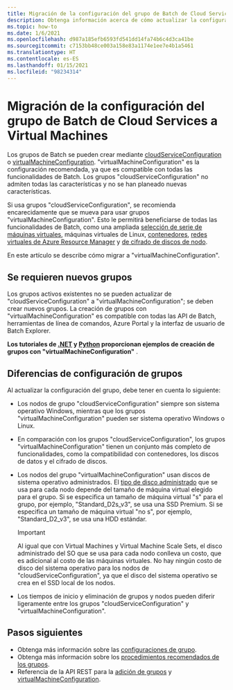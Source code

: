 ```yaml
---
title: Migración de la configuración del grupo de Batch de Cloud Services a Virtual Machines
description: Obtenga información acerca de cómo actualizar la configuración del grupo a la configuración más reciente y recomendada.
ms.topic: how-to
ms.date: 1/6/2021
ms.openlocfilehash: d987a185efb6593fd541dd14fa74b6c4d3ca41be
ms.sourcegitcommit: c7153bb48ce003a158e83a1174e1ee7e4b1a5461
ms.translationtype: HT
ms.contentlocale: es-ES
ms.lasthandoff: 01/15/2021
ms.locfileid: "98234314"
---
```

# <a name="migrate-batch-pool-configuration-from-cloud-services-to-virtual-machines"></a>Migración de la configuración del grupo de Batch de Cloud Services a Virtual Machines

Los grupos de Batch se pueden crear mediante [cloudServiceConfiguration](https://docs.microsoft.com/rest/api/batchservice/pool/add#cloudserviceconfiguration) o [virtualMachineConfiguration](https://docs.microsoft.com/rest/api/batchservice/pool/add#virtualmachineconfiguration). "virtualMachineConfiguration" es la configuración recomendada, ya que es compatible con todas las funcionalidades de Batch. Los grupos "cloudServiceConfiguration" no admiten todas las características y no se han planeado nuevas características.

Si usa grupos "cloudServiceConfiguration", se recomienda encarecidamente que se mueva para usar grupos "virtualMachineConfiguration". Esto le permitirá beneficiarse de todas las funcionalidades de Batch, como una ampliada [selección de serie de máquinas virtuales](batch-pool-vm-sizes.md), máquinas virtuales de Linux, [contenedores](batch-docker-container-workloads.md), [redes virtuales de Azure Resource Manager](batch-virtual-network.md) y [de cifrado de discos de nodo](disk-encryption.md).

En este artículo se describe cómo migrar a "virtualMachineConfiguration".

## <a name="new-pools-are-required"></a>Se requieren nuevos grupos

Los grupos activos existentes no se pueden actualizar de "cloudServiceConfiguration" a "virtualMachineConfiguration"; se deben crear nuevos grupos. La creación de grupos con "virtualMachineConfiguration" es compatible con todas las API de Batch, herramientas de línea de comandos, Azure Portal y la interfaz de usuario de Batch Explorer.

**Los tutoriales de [.NET](tutorial-parallel-dotnet.md) y [Python](tutorial-parallel-python.md) proporcionan ejemplos de creación de grupos con "virtualMachineConfiguration"** .

## <a name="pool-configuration-differences"></a>Diferencias de configuración de grupos

Al actualizar la configuración del grupo, debe tener en cuenta lo siguiente:

- Los nodos de grupo "cloudServiceConfiguration" siempre son sistema operativo Windows, mientras que los grupos "virtualMachineConfiguration" pueden ser sistema operativo Windows o Linux.
- En comparación con los grupos "cloudServiceConfiguration", los grupos "virtualMachineConfiguration" tienen un conjunto más completo de funcionalidades, como la compatibilidad con contenedores, los discos de datos y el cifrado de discos.
- Los nodos del grupo "virtualMachineConfiguration" usan discos de sistema operativo administrados. El [tipo de disco administrado](../virtual-machines/disks-types.md) que se usa para cada nodo depende del tamaño de máquina virtual elegido para el grupo. Si se especifica un tamaño de máquina virtual "s" para el grupo, por ejemplo, "Standard_D2s_v3", se usa una SSD Premium. Si se especifica un tamaño de máquina virtual "no s", por ejemplo, "Standard_D2_v3", se usa una HDD estándar.

   > [!IMPORTANT]
   > Al igual que con Virtual Machines y Virtual Machine Scale Sets, el disco administrado del SO que se usa para cada nodo conlleva un costo, que es adicional al costo de las máquinas virtuales. No hay ningún costo de disco del sistema operativo para los nodos de "cloudServiceConfiguration", ya que el disco del sistema operativo se crea en el SSD local de los nodos.

- Los tiempos de inicio y eliminación de grupos y nodos pueden diferir ligeramente entre los grupos "cloudServiceConfiguration" y "virtualMachineConfiguration".

## <a name="next-steps"></a>Pasos siguientes

- Obtenga más información sobre las [configuraciones de grupo](nodes-and-pools.md#configurations).
- Obtenga más información sobre los [procedimientos recomendados de los grupos](best-practices.md#pools).
- Referencia de la API REST para la [adición de grupos](https://docs.microsoft.com/rest/api/batchservice/pool/add) y [virtualMachineConfiguration](https://docs.microsoft.com/rest/api/batchservice/pool/add#virtualmachineconfiguration).
